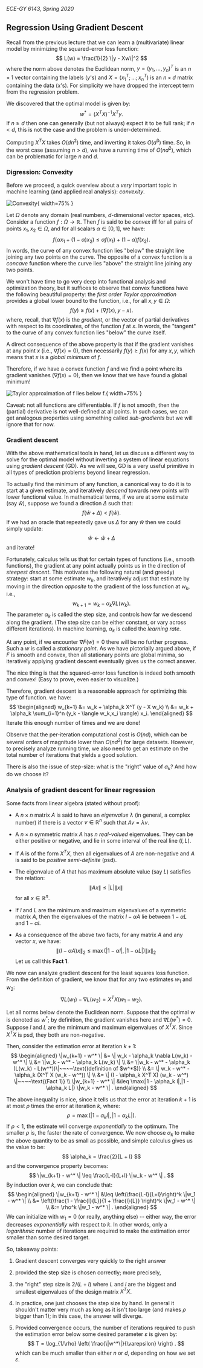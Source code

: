 _ECE-GY 6143, Spring 2020_

## Regression Using Gradient Descent

Recall from the previous lecture that we can learn a (multivariate) linear model by minimizing the squared-error loss function:
$$
L(w) = \frac{1}{2} \|y - Xw\|^2
$$
where the norm above denotes the Euclidean norm, $y = (y_1,\ldots,y_n)^T$
is an $n \times 1$ vector containing the labels ($y$'s) and $X = (x_1^T; \ldots; x_n^T)$
is an $n \times d$ matrix containing the data ($x$'s). For simplicity we have dropped the intercept term from the regression problem.

We discovered that the optimal model is given by:
$$
w^* = \left(X^T X \right)^{-1} X^T y.
$$
If $n \geq d$ then one can generally (but not always) expect it to be full rank; if $n < d$, this is not the case and the problem is under-determined.

Computing $X^T X$ takes $O(dn^2)$ time, and inverting it takes $O(d^3)$ time. So, in the worst case (assuming $n > d$), we have a running time of $O(nd^2)$, which can be problematic for large $n$ and $d$.

### Digression: Convexity

Before we proceed, a quick overview about a *very* important topic in machine learning (and applied real analysis): *convexity*.

![Convexity](./figures/convex.png){ width=75% }


Let $\Omega$ denote any domain (real numbers, $d$-dimensional vector spaces, etc). Consider a function $f : \Omega \rightarrow \mathbb{R}$. Then $f$ is said to be *convex* iff for all pairs of points $x_1, x_2 \in \Omega$, and for all scalars $\alpha \in [0,1]$, we have:
$$
f(\alpha x_1 + (1 - \alpha)x_2) \leq \alpha f(x_1) + (1-\alpha)f(x_2).
$$
In words, the curve of any convex function lies "below" the straight line joining any two points on the curve. The opposite of a convex function is a *concave* function where the curve lies "above" the straight line joining any two points.

We won't have time to go very deep into functional analysis and optimization theory, but it suffices to observe that convex functions have the following beautiful property: the *first order Taylor approximation* provides a global lower bound to the function, i.e., for all $x, y \in \Omega$:
$$
f(y) \geq f(x) + \langle \nabla f(x), y - x \rangle .
$$
where, recall, that $\nabla f(x)$ is the *gradient*, or the vector of partial derivatives with respect to its coordinates, of the function $f$ at $x$. In words, the "tangent" to the curve of any convex function lies "below" the curve itself.

A direct consequence of the above property is that if the gradient vanishes at any point $x$ (i.e., $\nabla f(x) = 0$), then necessarily $f(y) \geq f(x)$ for any $x, y$, which means that $x$ is a *global minimum* of $f$.

Therefore, if we have a convex function $f$ and we find a point where its gradient vanishes ($\nabla f(x) = 0$), then we know that we have found a global minimum!

![Taylor approximation of $f$ lies below $f$.](./figures/convex2.png){ width=75% }

Caveat: not all functions are differentiable. If $f$ is not smooth, then the (partial) derivative is not well-defined at all points. In such cases, we can get analogous properties using something called *sub-gradients* but we will ignore that for now.

### Gradient descent

With the above mathematical tools in hand, let us discuss a different way to solve for the optimal model without inverting a system of linear equations using *gradient descent* (GD). As we will see, GD is a very useful primitive in all types of prediction problems beyond linear regression.

To actually find the minimum of any function, a canonical way to do it is to start at a given estimate, and iteratively *descend* towards new points with lower functional value. In mathematical terms, if we are at some estimate (say $\hat{w}$), suppose we found a direction $\Delta$ such that:
$$
f(\hat{w} + \Delta) < f(\hat{w}) .
$$
If we had an oracle that repeatedly gave us $\Delta$ for any $\hat{w}$ then we could simply update:
$$
\hat{w} \leftarrow \hat{w} + \Delta
$$
and iterate!

Fortunately, calculus tells us that for certain types of functions (i.e., smooth functions), the gradient at any point actually points us in the direction of *steepest descent*. This motivates the following natural (and greedy) strategy: start at some estimate $w_k$, and iteratively adjust that estimate by moving in the direction *opposite* to the gradient of the loss function at $w_k$, i.e.,
$$
w_{k+1} = w_k - \alpha_k \nabla L(w_k) .
$$
The parameter $\alpha_k$ is called the step size, and controls how far we descend along the gradient. (The step size can be either constant, or vary across different iterations). In machine learning, $\alpha_k$ is called the *learning rate*.

At any point, if we encounter $\nabla F(w) = 0$ there will be no further progress. Such a $w$ is called a *stationary point*. As we have pictorially argued above, if $F$ is smooth and convex, then all stationary points are global minima, so iteratively applying gradient descent eventually gives us the correct answer.

The nice thing is that the squared-error loss function is indeed both smooth and convex! (Easy to prove, even easier to visualize.)

Therefore, gradient descent is a reasonable approach for optimizing this type of function. we have:
$$
\begin{aligned}
w_{k+1} &= w_k + \alpha_k X^T (y - X w_k) \\
&= w_k + \alpha_k \sum_{i=1}^n (y_k - \langle w_k,x_i \rangle) x_i.
\end{aligned}
$$
Iterate this enough number of times and we are done!

Observe that the per-iteration computational cost is $O(nd)$, which can be several orders of magnitude lower than $O(nd^2)$ for large datasets. However, to precisely analyze running time, we also need to get an estimate on the total number of iterations that yields a good solution.

There is also the issue of step-size: what is the "right" value of $\alpha_k$? And how do we choose it?

### Analysis of gradient descent for linear regression

Some facts from linear algebra (stated without proof):

* A $n \times n$ matrix $A$ is said to have an *eigenvalue* $\lambda$ (in general, a complex number) if there is a vector $v \in \mathbb{R}^n$ such that $Av = \lambda v$.

* A $n \times n$ symmetric matrix $A$ has $n$ *real-valued* eigenvalues. They can be either positive or negative, and lie in some interval of the real line $(l,L)$.

* If $A$ is of the form $X^T X$, then all eigenvalues of $A$ are non-negative and $A$ is said to be *positive semi-definite* (psd).

* The eigenvalue of $A$ that has maximum absolute value (say $L$) satisfies the relation:
$$
\| A x \| \leq |L| \|x\|
$$
for all $x \in \mathbb{R}^n$.

* If $l$ and $L$ are the minimum and maximum eigenvalues of a symmetric matrix $A$, then the eigenvalues of the matrix $I - \alpha A$ lie between $1 - \alpha L$ and $1 - \alpha l$.

* As a consequence of the above two facts, for any matrix $A$ and any vector $x$, we have:
$$
\| (I - \alpha A) x \|_2 \leq \max(|1 - \alpha l|, |1 - \alpha L|) \|x\|_2
$$
Let us call this **Fact 1**.

We now can analyze gradient descent for the least squares loss function. From the definition of gradient, we know that for any two estimates $w_1$ and $w_2$:
$$
\nabla L(w_1) - \nabla L(w_2) = X^T X (w_1 - w_2) .
$$

Let all norms below denote the Euclidean norm. Suppose that the optimal $w$ is denoted as $w^*$; by definition, the gradient vanishes here and $\nabla L(w^*) = 0$. Suppose $l$ and $L$ are the minimum and maximum eigenvalues of $X^T X$. Since $X^T X$ is psd, they both are non-negative.

Then, consider the estimation error at iteration $k+1$:
$$
\begin{aligned}
\|w_{k+1} - w^* \| &= \| w_k - \alpha_k \nabla L(w_k) - w^* \| \\
&= \|w_k - w^* - \alpha_k L(w_k) \| \\
&= \|w_k - w^* - \alpha_k (L(w_k) - L(w^*))\|~~~~\text{(definition of $w^*$)} \\
&= \| w_k - w^* - \alpha_k (X^T X (w_k - w^*)) \| \\
&= \| (I - \alpha_k X^T X) (w_k - w^*) \|~~~~\text{(Fact 1)} \\
\|w_{k+1} - w^* \| &\leq \max(|1 - \alpha_k l|,|1 - \alpha_k L|) \|w_k - w^* \| .  
\end{aligned}
$$

The above inequality is nice, since it tells us that the error at iteration $k+1$ is at most $\rho$ times the error at iteration $k$, where:
$$
\rho = \max( |1-\alpha_k l|, |1 - \alpha_k L|) .
$$
If $\rho < 1$, the estimate will converge *exponentially* to the optimum. The smaller $\rho$ is, the faster the rate of convergence. We now choose $\alpha_k$ to make the above quantity to be as small as possible, and simple calculus gives us the value to be:
$$
\alpha_k = \frac{2}{L + l}
$$
and the convergence property becomes:
$$
\|w_{k+1} - w^* \| \leq \frac{L-l}{L+l} \|w_k - w^* \| .
$$
By induction over $k$, we can conclude that:
$$
\begin{aligned}
\|w_{k+1} - w^* \| &\leq \left(\frac{L-l}{L+l}\right)^k \|w_1 - w^* \| \\
&= \left(\frac{1 - \frac{l}{L}}{1 + \frac{l}{L}} \right)^k \|w_1 - w^* \| \\
&:= \rho^k \|w_1 - w^* \| .
\end{aligned}
$$
We can initialize with $w_1 = 0$ (or really, anything else) -- either way, the error decreases *exponentially* with respect to $k$. In other words, only a *logarithmic* number of iterations are required to make the estimation error smaller than some desired target.

So, takeaway points:

  1. Gradient descent converges very quickly to the right answer

  2. provided the step size is chosen correctly; more precisely,

  3. the "right" step size is $2/(L+l)$ where $L$ and $l$ are the biggest and smallest eigenvalues of the design matrix $X^T X$.

  4. In practice, one just chooses the step size by hand. In general it shouldn't matter very much as long as it isn't too large (and makes $\rho$ bigger than 1); in this case, the answer will diverge.

  5. Provided convergence occurs, the number of iterations required to push the estimation error below some desired parameter $\varepsilon$ is given by:
  $$
  T = \log_{1/\rho} \left( \frac{\|w^*\|}{\varepsilon} \right) .
  $$
  which can be much smaller than either $n$ or $d$, depending on how we set $\varepsilon$.

